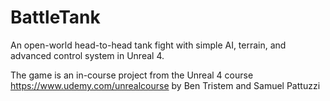 # BattleTank

An open-world head-to-head tank fight with simple AI, terrain, and advanced control system in Unreal 4.

The game is an in-course project from the Unreal 4 course https://www.udemy.com/unrealcourse by Ben Tristem and Samuel Pattuzzi
